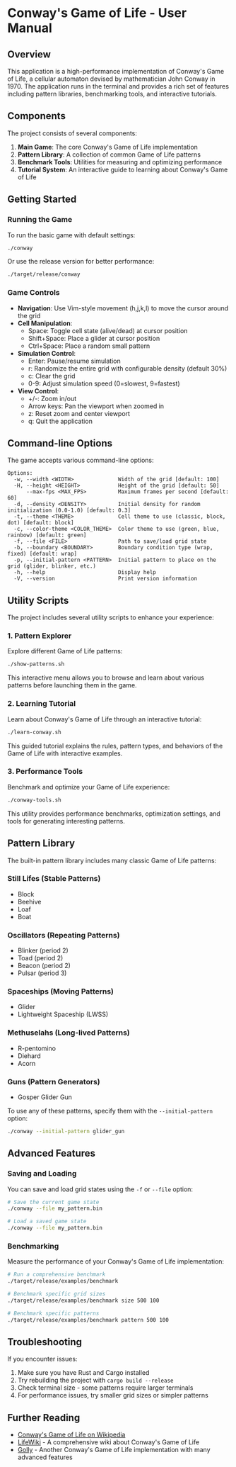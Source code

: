 # Conway's Game of Life - User Manual

## Overview

This application is a high-performance implementation of Conway's Game of Life, a cellular automaton devised by mathematician John Conway in 1970. The application runs in the terminal and provides a rich set of features including pattern libraries, benchmarking tools, and interactive tutorials.

## Components

The project consists of several components:

1. **Main Game**: The core Conway's Game of Life implementation
2. **Pattern Library**: A collection of common Game of Life patterns
3. **Benchmark Tools**: Utilities for measuring and optimizing performance
4. **Tutorial System**: An interactive guide to learning about Conway's Game of Life

## Getting Started

### Running the Game

To run the basic game with default settings:

```bash
./conway
```

Or use the release version for better performance:

```bash
./target/release/conway
```

### Game Controls

- **Navigation**: Use Vim-style movement (h,j,k,l) to move the cursor around the grid
- **Cell Manipulation**:
  - Space: Toggle cell state (alive/dead) at cursor position
  - Shift+Space: Place a glider at cursor position
  - Ctrl+Space: Place a random small pattern
- **Simulation Control**:
  - Enter: Pause/resume simulation
  - r: Randomize the entire grid with configurable density (default 30%)
  - c: Clear the grid
  - 0-9: Adjust simulation speed (0=slowest, 9=fastest)
- **View Control**:
  - +/-: Zoom in/out
  - Arrow keys: Pan the viewport when zoomed in
  - z: Reset zoom and center viewport
  - q: Quit the application

## Command-line Options

The game accepts various command-line options:

```
Options:
  -w, --width <WIDTH>              Width of the grid [default: 100]
  -H, --height <HEIGHT>            Height of the grid [default: 50]
      --max-fps <MAX_FPS>          Maximum frames per second [default: 60]
  -d, --density <DENSITY>          Initial density for random initialization (0.0-1.0) [default: 0.3]
  -t, --theme <THEME>              Cell theme to use (classic, block, dot) [default: block]
  -c, --color-theme <COLOR_THEME>  Color theme to use (green, blue, rainbow) [default: green]
  -f, --file <FILE>                Path to save/load grid state
  -b, --boundary <BOUNDARY>        Boundary condition type (wrap, fixed) [default: wrap]
  -p, --initial-pattern <PATTERN>  Initial pattern to place on the grid (glider, blinker, etc.)
  -h, --help                       Display help
  -V, --version                    Print version information
```

## Utility Scripts

The project includes several utility scripts to enhance your experience:

### 1. Pattern Explorer

Explore different Game of Life patterns:

```bash
./show-patterns.sh
```

This interactive menu allows you to browse and learn about various patterns before launching them in the game.

### 2. Learning Tutorial

Learn about Conway's Game of Life through an interactive tutorial:

```bash
./learn-conway.sh
```

This guided tutorial explains the rules, pattern types, and behaviors of the Game of Life with interactive examples.

### 3. Performance Tools

Benchmark and optimize your Game of Life experience:

```bash
./conway-tools.sh
```

This utility provides performance benchmarks, optimization settings, and tools for generating interesting patterns.

## Pattern Library

The built-in pattern library includes many classic Game of Life patterns:

### Still Lifes (Stable Patterns)
- Block
- Beehive
- Loaf
- Boat

### Oscillators (Repeating Patterns)
- Blinker (period 2)
- Toad (period 2)
- Beacon (period 2)
- Pulsar (period 3)

### Spaceships (Moving Patterns)
- Glider
- Lightweight Spaceship (LWSS)

### Methuselahs (Long-lived Patterns)
- R-pentomino
- Diehard
- Acorn

### Guns (Pattern Generators)
- Gosper Glider Gun

To use any of these patterns, specify them with the `--initial-pattern` option:

```bash
./conway --initial-pattern glider_gun
```

## Advanced Features

### Saving and Loading

You can save and load grid states using the `-f` or `--file` option:

```bash
# Save the current game state
./conway --file my_pattern.bin

# Load a saved game state
./conway --file my_pattern.bin
```

### Benchmarking

Measure the performance of your Conway's Game of Life implementation:

```bash
# Run a comprehensive benchmark
./target/release/examples/benchmark

# Benchmark specific grid sizes
./target/release/examples/benchmark size 500 100

# Benchmark specific patterns
./target/release/examples/benchmark pattern 500 100
```

## Troubleshooting

If you encounter issues:

1. Make sure you have Rust and Cargo installed
2. Try rebuilding the project with `cargo build --release`
3. Check terminal size - some patterns require larger terminals
4. For performance issues, try smaller grid sizes or simpler patterns

## Further Reading

- [Conway's Game of Life on Wikipedia](https://en.wikipedia.org/wiki/Conway%27s_Game_of_Life)
- [LifeWiki](https://conwaylife.com/wiki/Main_Page) - A comprehensive wiki about Conway's Game of Life
- [Golly](http://golly.sourceforge.net/) - Another Conway's Game of Life implementation with many advanced features